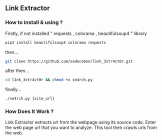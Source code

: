 ## Link Extractor

### How to install & using ?

Firstly, if not installed " requests , colorama , beautifulsoup4 " library

```sh
pip3 install beautifulsoup4 colorama requests
```

then...

```sh
git clone https://github.com/sadeceben/l1nk_3xtr4ct0r.git
```

after then...

```sh
cd l1nk_3xtr4ct0r && chmod +x se4rch.py
```

finally...

```sh
./se4rch.py {site_url}
```



### How Does It Work ? 

Link Extractor extracts url from the webpage using its source code. Enter the web page url that you want to analyze. This tool then crawls urls from the web.

